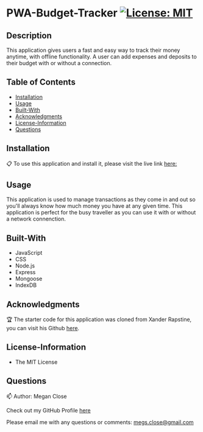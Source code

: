 # PWA-Budget-Tracker [![License: MIT](https://img.shields.io/badge/License-MIT-yellow.svg)](https://opensource.org/licenses/MIT)

## Description
This application gives users a fast and easy way to track their money anytime, with offline functionality. A user can add expenses and deposits to their budget with or without a connection. 

## Table of Contents
* [Installation](#Installation)
* [Usage](#Usage)
* [Built-With](#Built-With)
* [Acknowledgments](#Acknowledgments)
* [License-Information](#License-Information)
* [Questions](#Questions)

## Installation 
:clipboard:
To use this application and install it, please visit the live link [here:](https://budget-tracker-yes.herokuapp.com/) 

  
## Usage
This application is used to manage transactions as they come in and out so you'll always know how much money you have at any given time. This application is perfect for the busy traveller as you can use it with or without a network connenction. 

## Built-With
* JavaScript
* CSS
* Node.js
* Express
* Mongoose
* IndexDB

  
## Acknowledgments 
:trophy:
The starter code for this application was cloned from Xander Rapstine, you can visit his Github [here](https://github.com/Xandromus).


## License-Information 
  * The MIT License
  
## Questions 
:mailbox:
Author: Megan Close

Check out my GitHub Profile [here](https://github.com/MeganClo)

Please email me with any questions or comments: <megs.close@gmail.com>